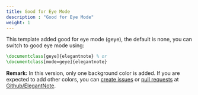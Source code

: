 ```yaml
---
title: Good for Eye Mode
description : "Good for Eye Mode"
weight: 1
---
```


This template added good for eye mode (geye), the default is none, you can switch to good eye mode using:

```tex
\documentclass[geye]{elegantnote} % or
\documentclass[mode=geye]{elegantnote}
```

__Remark:__ In this version, only one background color is added. If you are expected to add other colors, you can [create issues](https://github.com/ElegantLaTeX/ElegantNote/issues/new) or [pull requests](https://github.com/ElegantLaTeX/ElegantNote/compare) at [Github/ElegantNote](https://github.com/ElegantLaTeX/ElegantNote).

